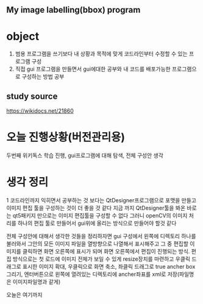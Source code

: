## My image labelling(bbox) program

# object
1. 범용 프로그램을 쓰기보다 내 상황과 목적에 맞게 코드라인부터 수정할 수 있는 프로그램 구성
2. 직접 gui 프로그램을 만들면서 gui에대한 공부와 내 코드를 배포가능한 프로그램으로 구성하는 방법 공부


## study source
https://wikidocs.net/21860



# 오늘 진행상황(버전관리용)

두번째 위키독스 학습 진행, gui프로그램에 대해 탐색, 전체 구성안 생각

# 생각 정리

1 코드라인까지 익히면서 공부하는 것 보다는 QtDesigner프로그램으로 포맷을 만들고 이미지 편집 툴을 구성하는 것이 더 좋을 것 같다 지금 까지 QtDesigner툴을 봐온 바로는 qt5패키지 만으로는 이미지 편집툴을 구성할 수 없다 그러니 openCV의 이미지 처리를 하나의 편집 툴로 만들어서 gui위에 올리는 방식으로 만들어야 할것 같다 

전체 구성안에 대해서 생각한 것들을 정리하자면 gui 구성에서 왼쪽에 디렉토리 하나를 불러와서 그안의 모든 이미지 파일을 열방향으로 나열해서 표시해주고 그 중 편집할 이미지를 클릭하면 화면 오른쪽에 표시가 되며 화면 오른쪽에서 편집이 진행되는 방식.   편집 방식으로는 첫 로드에 이미지 전체가 보일 수 있게 resize장치를 마련하고 우클릭 드래그로 표시한 이미지 확대, 우클릭으로 화면 축소, 좌클릭 드래그로 true ancher box 그리기, 엔터버튼으로 왼쪽에 열려있는 디렉토리에 ancher좌표를 xml로 저장(파일명은 이미지파일명과 같게)

오늘은 여기까지